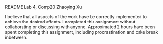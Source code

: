 README
Lab 4, Comp20
Zhaoying Xu

I believe that all aspects of the work have be correctly implemented to achieve the desired effects. 
I completed this assignment without collaborating or discussing with anyone.
Approximated 2 hours have been spent completing this assignment, including procrastination and cake break inbetween. 

